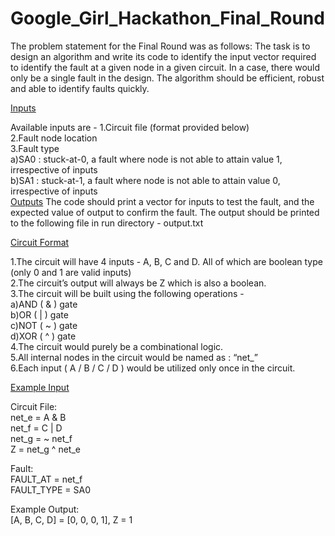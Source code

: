 # Google_Girl_Hackathon_Final_Round
The problem statement for the Final Round was as follows:
The task is to design an algorithm and write its code to identify the input vector required to identify the fault at a given node in a given circuit.
In a case, there would only be a single fault in the design.
The algorithm should be efficient, robust and able to identify faults quickly.

<ins>Inputs</ins>

Available inputs are -
  1.Circuit file (format provided below) <br />
  2.Fault node location <br />
  3.Fault type <br />
    a)SA0 : stuck-at-0, a fault where node is not able to attain value 1, irrespective of inputs <br />
    b)SA1 : stuck-at-1, a fault where node is not able to attain value 0, irrespective of inputs <br />
<ins>Outputs</ins>
The code should print a vector for inputs to test the fault, and the expected value of output to confirm the fault.
The output should be printed to the following file in run directory - output.txt

<ins>Circuit Format </ins>

  1.The circuit will have 4 inputs - A, B, C and D. All of which are boolean type (only 0 and 1 are valid inputs) <br />
  2.The circuit’s output will always be Z which is also a boolean. <br />
  3.The circuit will be built using the following operations - <br />
    a)AND ( & ) gate <br />
    b)OR ( | ) gate <br />
    c)NOT ( ~ ) gate <br />
    d)XOR ( ^ ) gate <br />
  4.The circuit would purely be a combinational logic. <br />
  5.All internal nodes in the circuit would be named as : “net_<alphanumeric string>” <br />
  6.Each input ( A / B / C / D ) would be utilized only once in the circuit. <br />

<ins>Example Input </ins>

Circuit File: <br />
net_e = A & B <br />
net_f = C | D <br />
net_g = ~ net_f <br />
Z = net_g ^ net_e <br />

Fault: <br />
FAULT_AT = net_f <br />
FAULT_TYPE = SA0 <br />

Example Output: <br />
[A, B, C, D] = [0, 0, 0, 1], Z = 1 <br />

